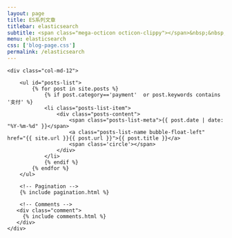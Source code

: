 ```yaml
---
layout: page
title: ES系列文章
titlebar: elasticsearch
subtitle: <span class="mega-octicon octicon-clippy"></span>&nbsp;&nbsp; Elasticsearch系列文章
menu: elasticsearch
css: ['blog-page.css']
permalink: /elasticsearch
---
```


<div class="row">

    <div class="col-md-12">

        <ul id="posts-list">
            {% for post in site.posts %}
                {% if post.category=='payment'  or post.keywords contains '支付' %}
                <li class="posts-list-item">
                    <div class="posts-content">
                        <span class="posts-list-meta">{{ post.date | date: "%Y-%m-%d" }}</span>
                        <a class="posts-list-name bubble-float-left" href="{{ site.url }}{{ post.url }}">{{ post.title }}</a>
                        <span class='circle'></span>
                    </div>
                </li>
                {% endif %}
            {% endfor %}
        </ul> 

        <!-- Pagination -->
        {% include pagination.html %}

        <!-- Comments -->
       <div class="comment">
         {% include comments.html %}
       </div>
    </div>

</div>
<script>
    $(document).ready(function(){

        // Enable bootstrap tooltip
        $("body").tooltip({ selector: '[data-toggle=tooltip]' });

    });
</script>